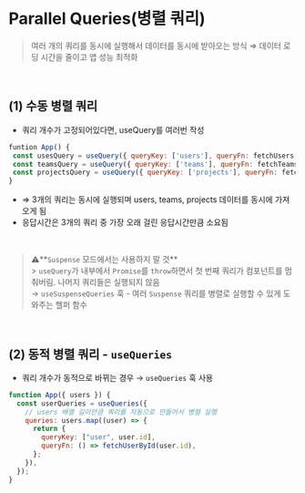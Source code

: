 # Parallel Queries(병렬 쿼리)

> 여러 개의 쿼리를 동시에 실행해서 데이터를 동시에 받아오는 방식
> ⇒ 데이터 로딩 시간을 줄이고 앱 성능 최적화

<br/>

## (1) 수동 병렬 쿼리

- 쿼리 개수가 고정되어있다면, useQuery를 여러번 작성

```jsx
funtion App() {
 const usesQuery = useQuery({ queryKey: ['users'], queryFn: fetchUsers })
 const teamsQuery = useQuery({ queryKey: ['teams'], queryFn: fetchTeams })
 const projectsQuery = useQuery({ queryKey: ['projects'], queryFn: fetchProjects })
}
```

- ⇒ 3개의 쿼리는 동시에 실행되며 users, teams, projects 데이터를 동시에 가져오게 됨
- 응답시간은 3개의 쿼리 중 가장 오래 걸린 응답시간만큼 소요됨

<br/>

> ⚠️**`Suspense` 모드에서는 사용하지 말 것**<br/> > `useQuery`가 내부에서 `Promise`를 `throw`하면서 첫 번째 쿼리가 컴포넌트를 멈춰버림. 나머지 쿼리들은 실행되지 않음<br/>
> → `useSuspenseQueries` 훅 - 여러 `Suspense` 쿼리를 병렬로 실행할 수 있게 도와주는 헬퍼 함수

<br/>

## (2) 동적 병렬 쿼리 - `useQueries`

- 쿼리 개수가 동적으로 바뀌는 경우 → `useQueries` 훅 사용

```jsx
function App({ users }) {
  const userQueries = useQueries({
    // users 배열 길이만큼 쿼리를 자동으로 만들어서 병렬 실행
    queries: users.map((user) => {
      return {
        queryKey: ["user", user.id],
        queryFn: () => fetchUserById(user.id),
      };
    }),
  });
}
```
